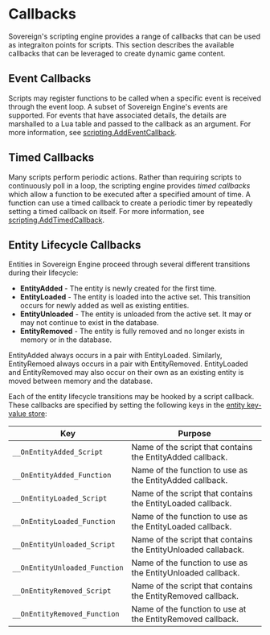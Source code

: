 # Callbacks

Sovereign's scripting engine provides a range of callbacks that can be used as integraiton points for scripts. This section describes the available callbacks that can be leveraged to create dynamic game content.

## Event Callbacks

Scripts may register functions to be called when a specific event is received through the event loop. A subset of Sovereign Engine's events are supported. For events that have associated details, the details are marshalled to a Lua table and passed to the callback as an argument. For more information, see [scripting.AddEventCallback](#script-scripting-addeventcallback).

## Timed Callbacks

Many scripts perform periodic actions. Rather than requiring scripts to continuously poll in a loop, the scripting engine provides *timed callbacks* which allow a function to be executed after a specified amount of time. A function can use a timed callback to create a periodic timer by repeatedly setting a timed callback on itself. For more information, see [scripting.AddTimedCallback](#script-scripting-addtimedcallback).

## Entity Lifecycle Callbacks

Entities in Sovereign Engine proceed through several different transitions during their lifecycle:

- **EntityAdded** - The entity is newly created for the first time.
- **EntityLoaded** - The entity is loaded into the active set. This transition occurs for newly added as well as existing entities.
- **EntityUnloaded** - The entity is unloaded from the active set. It may or may not continue to exist in the database.
- **EntityRemoved** - The entity is fully removed and no longer exists in memory or in the database.

EntityAdded always occurs in a pair with EntityLoaded. Similarly, EntityRemoed always occurs in a pair with EntityRemoved. EntityLoaded and EntityRemoved may also occur on their own as an existing entity is moved between memory and the database.

Each of the entity lifecycle transitions may be hooked by a script callback. These callbacks are specified by setting the following keys
in the [entity key-value store](#script-data-keyvaluedata):

|Key                           |Purpose                                                       |
|------------------------------|--------------------------------------------------------------|
|`__OnEntityAdded_Script`      |Name of the script that contains the EntityAdded callback.    |
|`__OnEntityAdded_Function`    |Name of the function to use as the EntityAdded callback.      | 
|`__OnEntityLoaded_Script`     |Name of the script that contains the EntityLoaded callback.   |
|`__OnEntityLoaded_Function`   |Name of the function to use as the EntityLoaded callback.     |
|`__OnEntityUnloaded_Script`   |Name of the script that contains the EntityUnloaded callaback.|
|`__OnEntityUnloaded_Function` |Name of the function to use as the EntityUnloaded callback.   |
|`__OnEntityRemoved_Script`    |Name of the script that contains the EntityRemoved callback.  |
|`__OnEntityRemoved_Function`  |Name of the function to use at the EntityRemoved callback.
